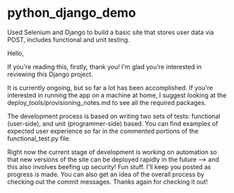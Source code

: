 # python_django_demo
Used Selenium and Django to build a basic site that stores user data via POST, includes functional and unit testing.

Hello,

If you're reading this, firstly, thank you! I'm glad you're interested in reviewing this Django project.

It is currently ongoing, but so far a lot has been accomplished.  If you're interested in running the app on a machine at home, I suggest looking at the deploy_tools/provisioning_notes.md to see all the required packages.

The development process is based on writing two sets of tests: functional (user-side), and unit (programmer-side) based.  You can find examples of expected user experience so far in the commented portions of the functional_test.py file.

Right now the current stage of development is working on automation so that new versions of the site can be deployed rapidly in the future --> and this also involves beefing up security! Fun stuff.  I'll keep you posted as progress is made.  You can also get an idea of the overall process by checking out the commit messages.  Thanks again for checking it out!
